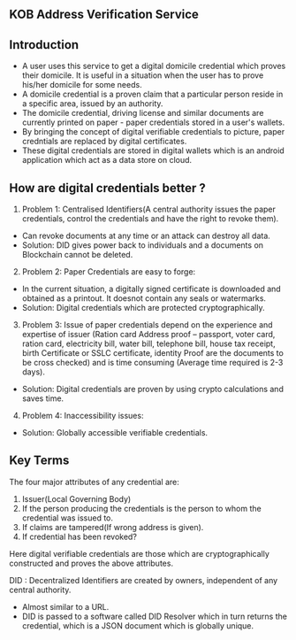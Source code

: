 ## KOB Address Verification Service

## Introduction

- A user uses this service to get a digital domicile credential which proves
their domicile. It is useful in a situation when the user has to prove his/her domicile for
some needs.
- A domicile credential is a proven claim that a particular person reside in a specific area, issued by an authority.
- The domicile credential, driving license and similar documents are currently printed on paper - paper credentials stored in a user's wallets.
- By bringing the concept of digital verifiable credentials to picture, paper credntials are replaced by digital certificates.
- These digital credentials are stored in digital wallets which is an android application which act as a data store on cloud.
## How are digital credentials better ?

1. Problem 1: Centralised Identifiers(A central authority issues the paper credentials, control the credentials and have the right to revoke them). 
- Can revoke documents at any time or an attack can destroy all data.
- Solution: DID gives power back to individuals and a documents on Blockchain cannot be deleted.
2. Problem 2: Paper Credentials are easy to forge: 
- In the current situation, a digitally signed certificate is downloaded and obtained as a printout. It doesnot contain any seals or watermarks.
- Solution: Digital credentials which are protected cryptographically. 
3. Problem 3: Issue of paper credentials depend on the experience and expertise of issuer (Ration card
Address proof – passport, voter card, ration card, electricity bill, water bill, telephone bill, house tax receipt, birth Certificate or SSLC certificate, identity Proof are the documents to be cross checked) and is time consuming (Average time required is 2-3 days).
- Solution: Digital credentials are proven by using crypto calculations and saves time.
4. Problem 4: Inaccessibility issues:
- Solution: Globally accessible verifiable credentials.

## Key Terms
The four major attributes of any credential are:
1. Issuer(Local Governing Body)
2. If the person producing the credentials is the person to whom the credential was issued to.
3. If claims are tampered(If wrong address is given).
4. If credential has been revoked?

Here digital verifiable credentials are those which are cryptographically constructed and  proves the above attributes.

DID : Decentralized Identifiers are created by owners, independent of any central authority.
- Almost similar to a URL.
- DID is passed to a software called DID Resolver which in turn returns the credential, which is a JSON document which is globally unique.
